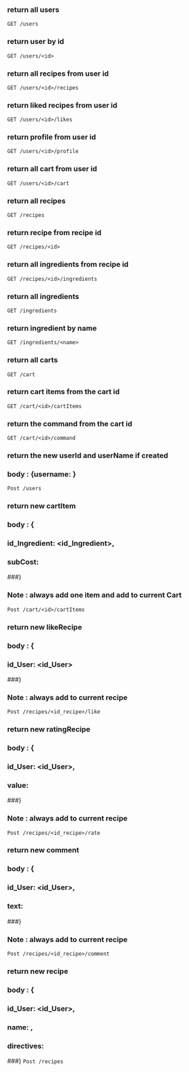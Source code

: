 ### return all users
`GET /users`

### return user by id
`GET /users/<id>`

### return all recipes from user id
`GET /users/<id>/recipes`

### return liked recipes from user id
`GET /users/<id>/likes`

### return profile from user id
`GET /users/<id>/profile`

### return all cart from user id
`GET /users/<id>/cart`

### return all recipes
`GET /recipes`

### return recipe from recipe id
`GET /recipes/<id>`

### return all ingredients from recipe id
`GET /recipes/<id>/ingredients`

### return all ingredients
`GET /ingredients`

### return ingredient by name
`GET /ingredients/<name>`

### return all carts
`GET /cart`

### return cart items from the cart id
`GET /cart/<id>/cartItems`

### return the command from the cart id
`GET /cart/<id>/command`

### return the new userId and userName if created
### body : {username: <username>}
`Post /users`

### return new cartItem
### body : {
###   id_Ingredient: <id_Ingredient>,
###   subCost: <subCost>
###}
### Note : always add one item and add to current Cart
`Post /cart/<id>/cartItems`

### return new likeRecipe
### body : {
###   id_User: <id_User>
###}
### Note : always add to current recipe
`Post /recipes/<id_recipe>/like`

### return new ratingRecipe
### body : {
###   id_User: <id_User>,
###   value: <value>
###}
### Note : always add to current recipe
`Post /recipes/<id_recipe>/rate`

### return new comment
### body : {
###   id_User: <id_User>,
###   text: <text>
###}
### Note : always add to current recipe
`Post /recipes/<id_recipe>/comment`

### return new recipe
### body : {
###   id_User: <id_User>,
###   name: <name>,
###   directives: <directives>
###}
`Post /recipes`
